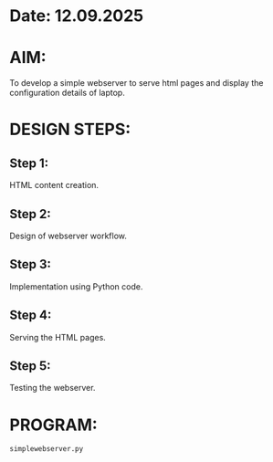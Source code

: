 # Date: 12.09.2025
# AIM:
To develop a simple webserver to serve html pages and display the configuration details of laptop.

# DESIGN STEPS: 
## Step 1:
HTML content creation.

## Step 2:
Design of webserver workflow.

## Step 3:
Implementation using Python code.

## Step 4:
Serving the HTML pages.

## Step 5:
Testing the webserver.

# PROGRAM:
```
simplewebserver.py

